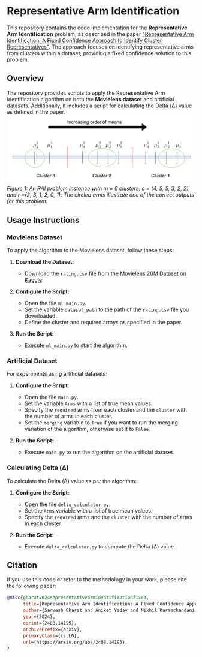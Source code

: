 # Representative Arm Identification

This repository contains the code implementation for the **Representative Arm Identification** problem, as described in the paper ["Representative Arm Identification: A Fixed Confidence Approach to Identify Cluster Representatives"](https://arxiv.org/pdf/2408.14195). The approach focuses on identifying representative arms from clusters within a dataset, providing a fixed confidence solution to this problem.

## Overview
The repository provides scripts to apply the Representative Arm Identification algorithm on both the **Movielens dataset** and artificial datasets. Additionally, it includes a script for calculating the Delta (Δ) value as defined in the paper.
![Representative Arm Identification](image.png)
*Figure 1: An RAI problem instance with m = 6 clusters, c = (4, 5, 5, 3, 2, 2), and r =(2, 3, 1, 2, 0, 1). The circled arms illustrate one of the correct outputs for this problem.*

## Usage Instructions

### Movielens Dataset

To apply the algorithm to the Movielens dataset, follow these steps:

1. **Download the Dataset:**
   - Download the `rating.csv` file from the [Movielens 20M Dataset on Kaggle](https://www.kaggle.com/datasets/grouplens/movielens-20m-dataset?select=rating.csv).

2. **Configure the Script:**
   - Open the file `ml_main.py`.
   - Set the variable `dataset_path` to the path of the `rating.csv` file you downloaded.
   - Define the cluster and required arrays as specified in the paper.

3. **Run the Script:**
   - Execute `ml_main.py` to start the algorithm.

### Artificial Dataset

For experiments using artificial datasets:

1. **Configure the Script:**
   - Open the file `main.py`.
   - Set the variable `Arms` with a list of true mean values.
   - Specify the `required` arms from each cluster and the `cluster` with the number of arms in each cluster.
   - Set the `merging` variable to `True` if you want to run the merging variation of the algorithm, otherwise set it to `False`.

2. **Run the Script:**
   - Execute `main.py` to run the algorithm on the artificial dataset.

### Calculating Delta (Δ)

To calculate the Delta (Δ) value as per the algorithm:

1. **Configure the Script:**
   - Open the file `delta_calculator.py`.
   - Set the `Arms` variable with a list of true mean values.
   - Specify the `required` arms and the `cluster` with the number of arms in each cluster.

2. **Run the Script:**
   - Execute `delta_calculator.py` to compute the Delta (Δ) value.

## Citation

If you use this code or refer to the methodology in your work, please cite the following paper:

```bibtex
@misc{gharat2024representativearmidentificationfixed,
      title={Representative Arm Identification: A Fixed Confidence Approach to Identify Cluster Representatives}, 
      author={Sarvesh Gharat and Aniket Yadav and Nikhil Karamchandani and Jayakrishnan Nair},
      year={2024},
      eprint={2408.14195},
      archivePrefix={arXiv},
      primaryClass={cs.LG},
      url={https://arxiv.org/abs/2408.14195}, 
}
